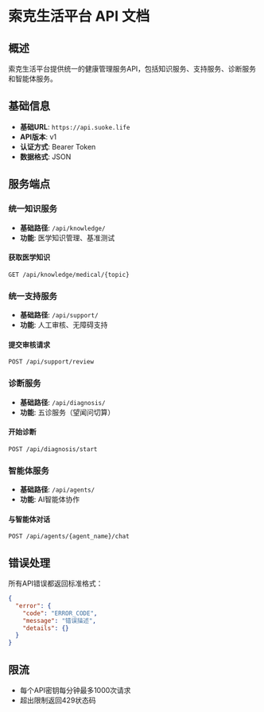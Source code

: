 # 索克生活平台 API 文档

## 概述
索克生活平台提供统一的健康管理服务API，包括知识服务、支持服务、诊断服务和智能体服务。

## 基础信息
- **基础URL**: `https://api.suoke.life`
- **API版本**: v1
- **认证方式**: Bearer Token
- **数据格式**: JSON

## 服务端点

### 统一知识服务
- **基础路径**: `/api/knowledge/`
- **功能**: 医学知识管理、基准测试

#### 获取医学知识
```
GET /api/knowledge/medical/{topic}
```

### 统一支持服务  
- **基础路径**: `/api/support/`
- **功能**: 人工审核、无障碍支持

#### 提交审核请求
```
POST /api/support/review
```

### 诊断服务
- **基础路径**: `/api/diagnosis/`
- **功能**: 五诊服务（望闻问切算）

#### 开始诊断
```
POST /api/diagnosis/start
```

### 智能体服务
- **基础路径**: `/api/agents/`
- **功能**: AI智能体协作

#### 与智能体对话
```
POST /api/agents/{agent_name}/chat
```

## 错误处理
所有API错误都返回标准格式：
```json
{
  "error": {
    "code": "ERROR_CODE",
    "message": "错误描述",
    "details": {}
  }
}
```

## 限流
- 每个API密钥每分钟最多1000次请求
- 超出限制返回429状态码
